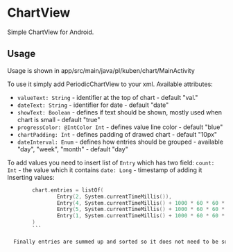 # ChartView
Simple ChartView for Android.

## Usage
Usage is shown in app/src/main/java/pl/kuben/chart/MainActivity

To use it simply add PeriodicChartView to your xml. Available attributes:
- `valueText: String` - identifier at the top of chart - default "val."
- `dateText: String` - identifier for date - default "date"
- `showText: Boolean` - defines if text should be shown, mostly used when chart is small - default "true"
- `progressColor: @IntColor Int` - defines value line color - default "blue"
- `chartPadding: Int` - defines padding of drawed chart - default "10px"
- `dateInterval: Enum` - defines how entries should be grouped - available "day", "week", "month" - default "day"

To add values you need to insert list of  `Entry` which has two field:
`count: Int` - the value which it contains
`date: Long` - timestamp of adding it
Inserting values:
```kotlin
        chart.entries = listOf(
                Entry(2, System.currentTimeMillis()),
                Entry(4, System.currentTimeMillis() + 1000 * 60 * 60 * 24),
                Entry(5, System.currentTimeMillis() + 1000 * 60 * 60 * 24 * 2),
                Entry(1, System.currentTimeMillis() + 1000 * 60 * 60 * 24 * 3)
        )
        ```
  
  Finally entries are summed up and sorted so it does not need to be sorted or added in any special order.
